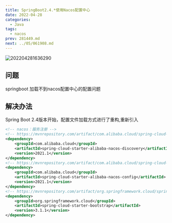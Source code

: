```yaml
---
title: SpringBoot2.4.*使用Nacos配置中心
date: 2022-04-28
categories:
  - Java
tags:
  - nacos
prev: 281449.md
next: ../05/061908.md
---
```


![202204281636290](https://cdn.jsdelivr.net/gh/qbmzc/images/2022/202204281636290.png)

<!-- more -->

## 问题

springboot 加载不到nacos配置中心的配置问题

## 解决办法

Spring Boot 2.4版本开始，配置文件加载方式进行了重构,重新引入

```xml
<!-- nacos：服务注册 -->
<!-- https://mvnrepository.com/artifact/com.alibaba.cloud/spring-cloud-starter-alibaba-nacos-discovery -->
<dependency>
    <groupId>com.alibaba.cloud</groupId>
    <artifactId>spring-cloud-starter-alibaba-nacos-discovery</artifactId>
    <version>2021.1</version>
</dependency>
<!-- https://mvnrepository.com/artifact/com.alibaba.cloud/spring-cloud-starter-alibaba-nacos-config -->
<dependency>
    <groupId>com.alibaba.cloud</groupId>
    <artifactId>spring-cloud-starter-alibaba-nacos-config</artifactId>
    <version>2021.1</version>
</dependency>
<!-- https://mvnrepository.com/artifact/org.springframework.cloud/spring-cloud-starter-bootstrap -->
<dependency>
    <groupId>org.springframework.cloud</groupId>
    <artifactId>spring-cloud-starter-bootstrap</artifactId>
    <version>3.1.1</version>
</dependency>

```

